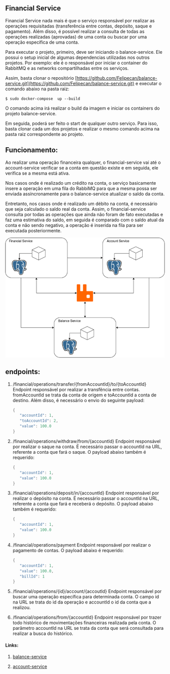 ## Financial Service

Financial Service nada mais é que o serviço responsável por realizar as operações requisitadas (transferência entre contas, depósito, saque e pagamento). Além disso, é possível realizar a consulta de todas as operações realizadas (aprovadas) de uma conta ou buscar por uma operação específica de uma conta.

Para executar o projeto, primeiro, deve ser iniciando o balance-service. Ele possui o setup inicial de algumas dependencias utilizadas nos outros projetos. Por exemplo: ele é o responsável por iniciar o container do RabbitMQ e as networks compartilhadas entre os serviços.

Assim, basta clonar o repositório [https://github.com/Felipecan/balance-service.git](https://github.com/Felipecan/balance-service.git) e executar o comando abaixo na pasta raiz:

```text
$ sudo docker-compose  up --build
```

O comando acima irá realizar o build da imagem e iniciar os containers do projeto balance-service.  

Em seguida, poderá ser feito o start de qualquer outro serviço. Para isso, basta clonar cada um dos projetos e realizar o mesmo comando acima na pasta raiz correspondente ao projeto.

## Funcionamento:

Ao realizar uma operação financeira qualquer, o financial-service vai até o account-service verificar se a conta em questão existe e em seguida, ele verifica se a mesma está ativa. 

Nos casos onde é realizado um crédito na conta, o serviço basicamente insere a operação em uma fila do RabbiMQ para que a mesma possa ser enviada assíncronamente para o balance-service atualizar o saldo da conta. 

Entretanto, nos casos onde é realizado um débito na conta, é necessário que seja calculado o saldo real da conta. Assim, o financial-service consulta por todas as operações que ainda não foram de fato executadas e faz uma estimativa do saldo, em seguida é comparado com o saldo atual da conta e não sendo negativo, a operação é inserida na fila para ser executada posteriormente.

![](./imgs/wallet.drawio.png)

## endpoints:

1. /financial/operations/transfer/{fromAccountId}/to/{toAccountId}
   Endpoint responsável por realizar a transfência entre contas. fromAccountId se trata da conta de origem e toAccountId a conta de destino. Além disso, é necessário o envio do seguinte payload:
   
   
   ```java
   {
      "accountId": 1,
      "toAccountId": 2,
      "value": 100.0
   }
   ```
   
2. /financial/operations/withdraw/from/{accountId}
   Endpoint responsável por realizar o saque na conta. É necessário passar o accountId na URL, referente a conta que fará o saque. O payload abaixo também é requerido:
   
   ```java
   {
      "accountId": 1,
      "value": 100.0
   }
   ```   
   
3. /financial/operations/deposit/in/{accountId}
   Endpoint responsável por realizar o depósito na conta. É necessário passar o accountId na URL, referente a conta que fará e receberá o depósito. O payload abaixo também é requerido:
   
   ```java
   {
      "accountId": 1,
      "value": 100.0
   }
   ```  
   
4. /financial/operations/payment
   Endpoint responsável por realizar o pagamento de contas. O payload abaixo é requerido:
   
   ```java
   {
      "accountId": 1,
      "value": 100.0,
      "billId": 1
   }
   ```  
   
5. /financial/operations/{id}/account/{accoutId}
	Endpoint responsável por buscar uma operação específica para determinada conta. O campo id na URL se trata do id da operação e accountId o id da conta que a realizou.


6. /financial/operations/from/{accountId}
	Endpoint responsável por trazer todo histórico de movimentações financeiras realizada pela conta. O parâmetro accountId na URL se trata da conta que será consultada para realizar a busca do histórico.
   

#### Links:

1. [balance-service](https://github.com/Felipecan/balance-service.git)

2. [account-service](https://github.com/Felipecan/account-service.git)
